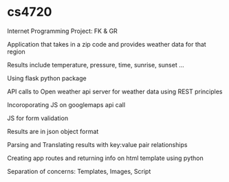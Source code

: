 # cs4720

Internet Programming Project: FK & GR

Application that takes in a zip code and provides weather data for that region

Results include temperature, pressure, time, sunrise, sunset ...

Using flask python package

API calls to Open weather api server for weather data using REST principles

Incoroporating JS on googlemaps api call

JS for form validation

Results are in json object format

Parsing and Translating results with key:value pair relationships

Creating app routes and returning info on html template using python

Separation of concerns: Templates, Images, Script
